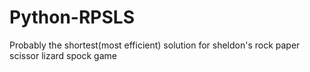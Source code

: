 # Python-RPSLS
Probably the shortest(most efficient) solution for sheldon's rock paper scissor lizard spock game
